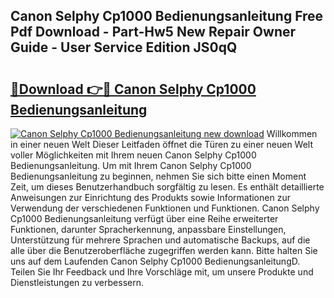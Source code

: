 ## Canon Selphy Cp1000 Bedienungsanleitung Free Pdf Download - Part-Hw5 New Repair Owner Guide - User Service Edition JS0qQ

# <h2><a href="http://df313x.blite.top/?on=Canon+Selphy+Cp1000+Bedienungsanleitung">🔗Download 👉🔴 Canon Selphy Cp1000 Bedienungsanleitung</a></h2>

[![Canon Selphy Cp1000 Bedienungsanleitung new download](https://i.imgur.com/lujVjoI.png)](http://df313x.blite.top/?on=Canon+Selphy+Cp1000+Bedienungsanleitung)
Willkommen in einer neuen Welt Dieser Leitfaden öffnet die Türen zu einer neuen Welt voller Möglichkeiten mit Ihrem neuen Canon Selphy Cp1000 Bedienungsanleitung. Um mit Ihrem Canon Selphy Cp1000 Bedienungsanleitung zu beginnen, nehmen Sie sich bitte einen Moment Zeit, um dieses Benutzerhandbuch sorgfältig zu lesen. Es enthält detaillierte Anweisungen zur Einrichtung des Produkts sowie Informationen zur Verwendung der verschiedenen Funktionen und Funktionen. Canon Selphy Cp1000 Bedienungsanleitung verfügt über eine Reihe erweiterter Funktionen, darunter Spracherkennung, anpassbare Einstellungen, Unterstützung für mehrere Sprachen und automatische Backups, auf die alle über die Benutzeroberfläche zugegriffen werden kann. Bitte halten Sie uns auf dem Laufenden Canon Selphy Cp1000 BedienungsanleitungD. Teilen Sie Ihr Feedback und Ihre Vorschläge mit, um unsere Produkte und Dienstleistungen zu verbessern.
